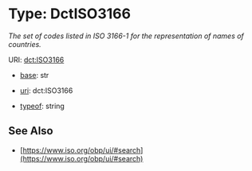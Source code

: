# Type: DctISO3166




_The set of codes listed in ISO 3166-1 for the representation of names of countries._



URI: [dct:ISO3166](http://purl.org/dc/terms/ISO3166)

* [base](https://w3id.org/linkml/base): str

* [uri](https://w3id.org/linkml/uri): dct:ISO3166


* [typeof](https://w3id.org/linkml/typeof): string







## See Also

* [https://www.iso.org/obp/ui/#search](https://www.iso.org/obp/ui/#search)



